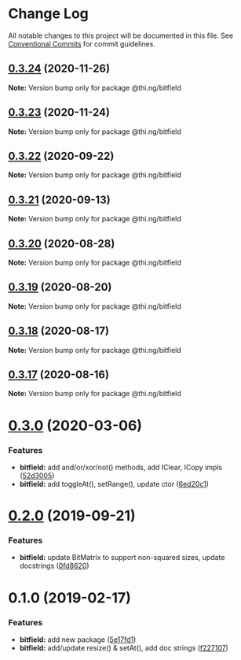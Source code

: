 # Change Log

All notable changes to this project will be documented in this file.
See [Conventional Commits](https://conventionalcommits.org) for commit guidelines.

## [0.3.24](https://github.com/thi-ng/umbrella/compare/@thi.ng/bitfield@0.3.23...@thi.ng/bitfield@0.3.24) (2020-11-26)

**Note:** Version bump only for package @thi.ng/bitfield





## [0.3.23](https://github.com/thi-ng/umbrella/compare/@thi.ng/bitfield@0.3.22...@thi.ng/bitfield@0.3.23) (2020-11-24)

**Note:** Version bump only for package @thi.ng/bitfield





## [0.3.22](https://github.com/thi-ng/umbrella/compare/@thi.ng/bitfield@0.3.21...@thi.ng/bitfield@0.3.22) (2020-09-22)

**Note:** Version bump only for package @thi.ng/bitfield





## [0.3.21](https://github.com/thi-ng/umbrella/compare/@thi.ng/bitfield@0.3.20...@thi.ng/bitfield@0.3.21) (2020-09-13)

**Note:** Version bump only for package @thi.ng/bitfield





## [0.3.20](https://github.com/thi-ng/umbrella/compare/@thi.ng/bitfield@0.3.19...@thi.ng/bitfield@0.3.20) (2020-08-28)

**Note:** Version bump only for package @thi.ng/bitfield





## [0.3.19](https://github.com/thi-ng/umbrella/compare/@thi.ng/bitfield@0.3.18...@thi.ng/bitfield@0.3.19) (2020-08-20)

**Note:** Version bump only for package @thi.ng/bitfield





## [0.3.18](https://github.com/thi-ng/umbrella/compare/@thi.ng/bitfield@0.3.17...@thi.ng/bitfield@0.3.18) (2020-08-17)

**Note:** Version bump only for package @thi.ng/bitfield





## [0.3.17](https://github.com/thi-ng/umbrella/compare/@thi.ng/bitfield@0.3.16...@thi.ng/bitfield@0.3.17) (2020-08-16)

**Note:** Version bump only for package @thi.ng/bitfield





# [0.3.0](https://github.com/thi-ng/umbrella/compare/@thi.ng/bitfield@0.2.8...@thi.ng/bitfield@0.3.0) (2020-03-06)


### Features

* **bitfield:** add and/or/xor/not() methods, add IClear, ICopy impls ([52d3005](https://github.com/thi-ng/umbrella/commit/52d3005281c90b89d41d3b2504e3eb47cafa6e03))
* **bitfield:** add toggleAt(), setRange(), update ctor ([6ed20c1](https://github.com/thi-ng/umbrella/commit/6ed20c13768fe3bdd38990ee79c865a13775fc2d))





# [0.2.0](https://github.com/thi-ng/umbrella/compare/@thi.ng/bitfield@0.1.12...@thi.ng/bitfield@0.2.0) (2019-09-21)

### Features

* **bitfield:** update BitMatrix to support non-squared sizes, update docstrings ([0fd8620](https://github.com/thi-ng/umbrella/commit/0fd8620))

# 0.1.0 (2019-02-17)

### Features

* **bitfield:** add new package ([5e17fd1](https://github.com/thi-ng/umbrella/commit/5e17fd1))
* **bitfield:** add/update resize() & setAt(), add doc strings ([f227107](https://github.com/thi-ng/umbrella/commit/f227107))
